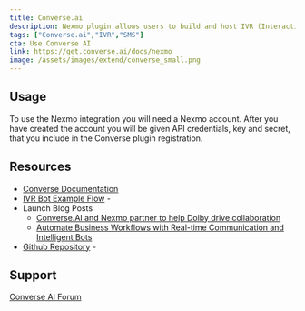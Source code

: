 ```yaml
---
title: Converse.ai
description: Nexmo plugin allows users to build and host IVR (Interactive Voice Response) systems with in Converse platform and handle SMS messages.
tags: ["Converse.ai","IVR","SMS"]
cta: Use Converse AI
link: https://get.converse.ai/docs/nexmo
image: /assets/images/extend/converse_small.png
---
```


## Usage

To use the Nexmo integration you will need a Nexmo account. After you have created the account you will be given API credentials, key and secret, that you include in the Converse plugin registration.

## Resources

- [Converse Documentation](https://get.converse.ai/docs/nexmo)
- [IVR Bot Example Flow](https://get.converse.ai/docs/nexmo_ivr_bot) -
- Launch Blog Posts
  - [Converse.AI and Nexmo partner to help Dolby drive collaboration](https://blog.converse.ai/converse-ai-and-nexmo-partner-to-help-dolby-drive-collaboration-6acffceb427f)
  - [Automate Business Workflows with Real-time Communication and Intelligent Bots](https://www.nexmo.com/blog/2018/03/13/automate-business-workflows-with-real-time-communication-and-intelligent-bots/)
- [Github Repository](https://github.com/Nexmo/nexmo-converseai) -

## Support

[Converse AI Forum](https://get.converse.ai/discuss)
